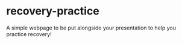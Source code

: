 # recovery-practice
A simple webpage to be put alongside your presentation to help you practice recovery!
